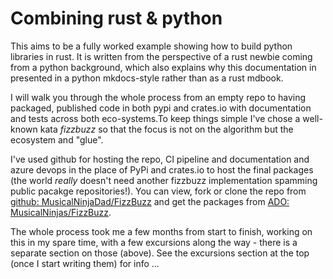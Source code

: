 # Combining rust & python

This aims to be a fully worked example showing how to build python libraries in rust. It is written from the perspective of a rust newbie coming from a python background, which also explains why this documentation in presented in a python mkdocs-style rather than as a rust mdbook.

I will walk you through the whole process from an empty repo to having packaged, published code in both pypi and crates.io with documentation and tests across both eco-systems.To keep things simple I've chose a well-known kata _fizzbuzz_ so that the focus is not on the algorithm but the ecosystem and "glue".

I've used github for hosting the repo, CI pipeline and documentation and azure devops in the place of PyPi and crates.io to host the final packages (the world _really_ doesn't need another fizzbuzz implementation spamming public pacakge repositories!). You can view, fork or clone the repo from [github: MusicalNinjaDad/FizzBuzz](https://github.com/MusicalNinjaDad/FizzBuzz) and get the packages from [ADO: MusicalNinjas/FizzBuzz](https://dev.azure.com/MusicalNinjas/FizzBuzz/_artifacts/feed/FizzBuzz).

The whole process took me a few months from start to finish, working on this in my spare time, with a few excursions along the way - there is a separate section on those (above). See the excursions section at the top (once I start writing them) for info ...
